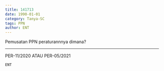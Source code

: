 ```yaml
---
title: 141713
date: 1990-01-01
category: Tanya-SC
tags: PPN
author: ENT
---
```


Pemusatan PPN peraturannnya dimana?

---

PER-11/2020 ATAU PER-05/2021

`ENT`
